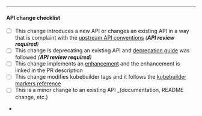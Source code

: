 <!--
Thanks for submitting a change!
Before opening this pull request, please fill out the following checklist:

NOTE: If you tick an item with **API review required** please tag the @openshift/api-reviewers group and wait until member of this group review this pull request before merging.
-->

<!-- WRITE DESCRIPTION HERE -->

---

#### API change checklist

- [ ] This change introduces a new API or changes an existing API in a way that is complaint with the [upstream API conventions](https://github.com/kubernetes/community/blob/master/contributors/devel/sig-architecture/api-conventions.md)  _(**API review required**)_
- [ ] This change is deprecating an existing API and [deprecation guide](https://docs.openshift.com/container-platform/4.9/rest_api/understanding-api-support-tiers.html) was followed _(**API review required**)_
- [ ] This change implements an [enhancement](https://github.com/openshift/enhancements) and the enhancement is linked in the PR description
- [ ] This change modifies kubebuilder tags and it follows the [kubebuilder markers reference](https://book.kubebuilder.io/reference/markers/crd-validation.html)
- [ ] This is a minor change to an existing API _(documentation, README change, etc.)
- 